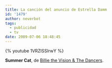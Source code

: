 ```yaml
---
title: La canción del anuncio de Estrella Damm
id: '1479'
author: neverbot
tags:
  - publicidad
  - tv
date: 2009-07-06 18:48:45
---
```


{% youtube 1VRZlSSIrwY %}

**Summer Cat**, de [Billie the Vision & The Dancers](http://en.wikipedia.org/wiki/Billie_the_Vision_and_the_Dancers).
